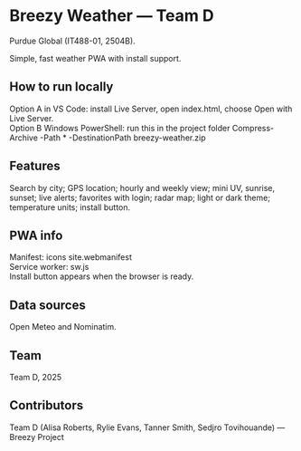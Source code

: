 # Breezy Weather — Team D
Purdue Global (IT488-01, 2504B).

Simple, fast weather PWA with install support.

## How to run locally
Option A in VS Code: install Live Server, open index.html, choose Open with Live Server.  
Option B Windows PowerShell: run this in the project folder
Compress-Archive -Path * -DestinationPath breezy-weather.zip

## Features
Search by city; GPS location; hourly and weekly view; mini UV, sunrise, sunset; live alerts; favorites with login; radar map; light or dark theme; temperature units; install button.

## PWA info
Manifest: icons site.webmanifest  
Service worker: sw.js  
Install button appears when the browser is ready.

## Data sources
Open Meteo and Nominatim.

## Team
Team D, 2025


## Contributors
Team D (Alisa Roberts, Rylie Evans, Tanner Smith, Sedjro Tovihouande) — Breezy Project

